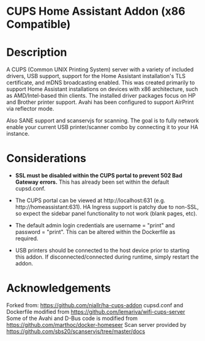 # CUPS Home Assistant Addon (x86 Compatible)

# Description

A CUPS (Common UNIX Printing System) server with a variety of included drivers, USB support, support for the Home Assistant installation's TLS certificate, and mDNS broadcasting enabled. This was created primarily to support Home Assistant installations on devices with x86 architecture, such as AMD/Intel-based thin clients. The installed driver packages focus on HP and Brother printer support. Avahi has been configured to support AirPrint via reflector mode.

Also SANE support and scanservjs for scanning. The goal is to fully network enable your current USB printer/scanner combo by connecting it to your HA instance.

# Considerations

* **SSL must be disabled within the CUPS portal to prevent 502 Bad Gateway errors.** This has already been set within the default cupsd.conf.

* The CUPS portal can be viewed at http://localhost:631 (e.g. http://homeassistant:631). HA Ingress support is patchy due to non-SSL, so expect the sidebar panel functionality to not work (blank pages, etc).

* The default admin login credentials are username = "print" and password = "print". This can be altered within the Dockerfile as required.

* USB printers should be connected to the host device prior to starting this addon. If disconnected/connected during runtime, simply restart the addon.

# Acknowledgements

Forked from: https://github.com/niallr/ha-cups-addon
cupsd.conf and Dockerfile modified from https://github.com/lemariva/wifi-cups-server
Some of the Avahi and D-Bus code is modified from https://github.com/marthoc/docker-homeseer
Scan server provided by https://github.com/sbs20/scanservjs/tree/master/docs